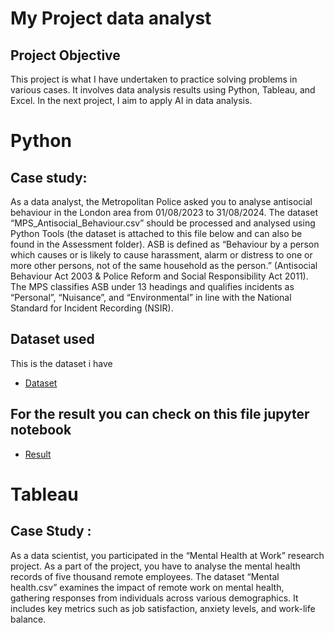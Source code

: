# My Project data analyst 
## Project Objective 
This project is what I have undertaken to practice solving problems in various cases. It involves data analysis results using Python, Tableau, and Excel. In the next project, I aim to apply AI in data analysis.

# Python
## Case study: 
As a data analyst, the Metropolitan Police asked you to analyse antisocial behaviour in the London area from 01/08/2023 to 31/08/2024. The dataset “MPS_Antisocial_Behaviour.csv” should be processed and analysed using Python Tools (the dataset is attached to this file below and can also be found in the Assessment folder).
ASB is defined as “Behaviour by a person which causes or is likely to cause harassment, alarm or distress to one or more other persons, not of the same household as the person.” (Antisocial Behaviour Act 2003 & Police Reform and Social Responsibility Act 2011). The MPS classifies ASB under 13 headings and qualifies incidents as “Personal”, “Nuisance”, and “Environmental” in line with the National Standard for Incident Recording (NSIR).
## Dataset used 
This is the dataset i have
- <a href="https://drive.google.com/file/d/1ZEHVefP_2nB4_ml2Jm4rjlTQcf7EvWFO/view?usp=sharing">Dataset</a>

## For the result you can check on this file jupyter notebook
- <a href="https://github.com/Akbar-Iftikhor/Akbar-Iftikhor/blob/main/Data%20analyst%20withouth%20AI%20Agent.ipynb">Result</a>

# Tableau
## Case Study :
As a data scientist, you participated in the “Mental Health at Work” research project. As a part of the project, you have to analyse the mental health records of five thousand remote employees. The dataset “Mental health.csv” examines the impact of remote work on mental health, gathering responses from individuals across various demographics. It includes key metrics such as job satisfaction, anxiety levels, and work-life balance.
